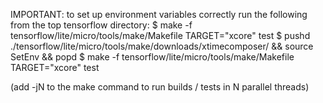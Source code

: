 IMPORTANT: to set up environment variables correctly run the following from the top tensorflow directory:
    $ make -f tensorflow/lite/micro/tools/make/Makefile TARGET="xcore" test
    $ pushd ./tensorflow/lite/micro/tools/make/downloads/xtimecomposer/ && source SetEnv && popd
    $ make -f tensorflow/lite/micro/tools/make/Makefile TARGET="xcore" test 

(add -jN to the make command to run builds / tests in N parallel threads)